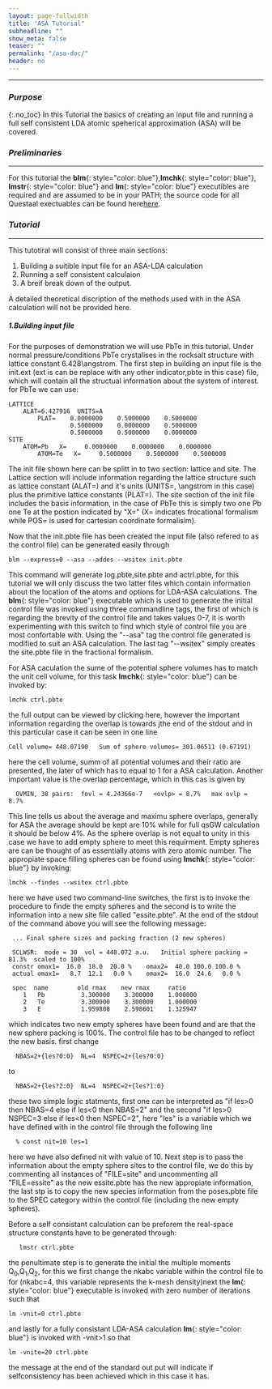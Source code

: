 ```yaml
---
layout: page-fullwidth
title: "ASA Tutorial"
subheadline: ""
show_meta: false
teaser: ""
permalink: "/asa-doc/"
header: no
---
```

_____________________________________________________________

### _Purpose_
{:.no_toc}
In this Tutorial the basics of creating an input file and running a full self consistent LDA atomic speherical approximation (ASA) will be covered.


### _Preliminaries_
_____________________________________________________________
For this tutorial the **blm**{: style="color: blue"},**lmchk**{: style="color: blue"}, **lmstr**{: style="color: blue"} and **lm**{: style="color: blue"} executibles are required and are assumed to be in your PATH; the source code for all Questaal exectuables can be found here[here](https://bitbucket.org/lmto/lm).

### _Tutorial_
_____________________________________________________________
This tutotiral will consist of three main sections:

1. Building a suitible input file for an ASA-LDA calculation
2. Running a self consistent calculaion
3. A breif break down of the output.

A detailed theoretical discription of the methods used with in the ASA calculation will not be provided here.

##### _1\.Building input file_
For the purposes of demonstration we will use PbTe in this tutorial. Under normal pressure/conditions PbTe crystalises in the rocksalt structure with lattice constant 6.428\angstrom. The first step in building an input file is the init.ext (ext is can be replace with any other indicator,pbte in this case) file, which will contain all the structual information about the system of interest. for PbTe we can use:
    
    LATTICE
	    ALAT=6.427916  UNITS=A
            PLAT=    0.0000000    0.5000000    0.5000000
                     0.5000000    0.0000000    0.5000000
                     0.5000000    0.5000000    0.0000000
    SITE
	    ATOM=Pb   X=     0.0000000    0.0000000    0.0000000
      	    ATOM=Te   X=     0.5000000    0.5000000    0.5000000

The init file shown here can be splitt in to two section: lattice and site. The Lattice section will include information regarding the lattice structure such as lattice constant (ALAT=) and it's units (UNITS=, \angstrom in this case) plus the primitive lattice constants (PLAT=). The site section of the init file includes the basis information, in the case of PbTe this is simply two one Pb one Te at the postion indicated by "X=" (X= indicates frocational formalism while POS= is used for cartesian  coordinate formalisim).

Now that the init.pbte file has been created the input file (also refered to as the control file) can be generated easily through

    blm --express=0 --asa --addes --wsitex init.pbte

This command will generate log.pbte,site.pbte and actrl.pbte, for this tutorial we will only discuss the two latter files which contain information about the location of the atoms and options for LDA-ASA calculations.
The **blm**{: style="color: blue"} executable which is used to generate the initial control file was invoked using three commandline tags, the first of which is regarding the  brevity of the control file and takes values 0-7, it is worth experimenting with this switch to find which style of control file you are most confortable with. Using the "--asa" tag the control file generated is modified to suit an ASA calculation. The last tag "--wsitex" simply creates the site.pbte file in the fractional formalism.

For ASA caculation the sume of the potential sphere volumes has to match the unit cell volume, for this task  **lmchk**{: style="color: blue"} can be invoked by:

    lmchk ctrl.pbte

the full output can be viewed by clicking here, however the important information regarding the overlap is towards jthe end of the stdout and in this particular case it can be seen in one line
    
    Cell volume= 448.07190   Sum of sphere volumes= 301.06511 (0.67191)

here the cell volume, summ of all potential volumes and their ratio are presented, the later of which has to equal to 1 for a ASA calculation. Another important value is the overlap percentage, which in this cas is given by

      OVMIN, 38 pairs:  fovl = 4.24366e-7   <ovlp> = 8.7%   max ovlp = 8.7%

This line tells us about the average and maximu sphere overlaps, generally for ASA the average should be kept are 10\% while for full qsGW calculation it should be below 4\%. As the sphere overlap is not equal to unity in this case we have to add empty sphere to meet this requirment. Empty spheres are can be thought of as essentially atoms with zero atomic number.
The appropiate space filling spheres can be found using **lmchk**{: style="color: blue"} by invoking:

    lmchk --findes --wsitex ctrl.pbte

here we have used two command-line switches, the first is to invoke the procedure to finde the empty spheres and the second is to write the information into a new site file called "essite.pbte". At the end of  the stdout of the command above you will see the following message:
     
     ... Final sphere sizes and packing fraction (2 new spheres)

     SCLWSR:  mode = 30  vol = 448.072 a.u.   Initial sphere packing = 81.3%  scaled to 100%
     constr omax1=  16.0  18.0  20.0 %    omax2=  40.0 100.0 100.0 %
     actual omax1=   8.7  12.1   0.0 %    omax2=  16.0  24.6   0.0 %

     spec  name        old rmax    new rmax     ratio
     	1   Pb          3.300000    3.300000    1.000000
     	2   Te          3.300000    3.300000    1.000000
     	3   E           1.959808    2.598601    1.325947

which indicates two new empty spheres have been found and are that the new sphere packing is 100\%. The control file has to be changed to reflect the new basis. first change

      NBAS=2+{les?0:0}  NL=4  NSPEC=2+{les?0:0}

to
	
      NBAS=2+{les?2:0}  NL=4  NSPEC=2+{les?1:0}

these two simple logic statments, first one can be interpreted as  "if les>0 then  NBAS=4 else if les<0 then NBAS=2" and the second "if les>0 NSPEC=3 else if les<0 then NSPEC=2", here "les" is a variable which we have defined with in the control file through the following line

      % const nit=10 les=1

here we have also defined nit with value of 10. Next step is to pass the information about the empty sphere sites to the control file, we do this by commenting all instances of "FILE=site" and uncommenting all "FILE=essite" as the new essite.pbte has the new appropiate information, the last stp is to copy the new species information from the poses.pbte file to the SPEC category within the control file (including the new empty spheres).

Before a  self consistant calculation can be preforem the real-space structure constants have to be generated through:

       lmstr ctrl.pbte

the penultimate step is to generate the initial the multiple moments Q$_0$,Q$_1$,Q$_2$, for this we first change the nkabc variable within the control file to for (nkabc=4, this variable represents the k-mesh density)next  the  **lm**{: style="color: blue"} executable is invoked with zero number of iterations such that

    lm -vnit=0 ctrl.pbte

and lastly for a fully consistant LDA-ASA calculation **lm**{: style="color: blue"} is invoked with -vnit>1 so that

    lm -vnite=20 ctrl.pbte

the message at the end of the standard out put will indicate if selfconsistency has been achieved which in this case it has.
	    
